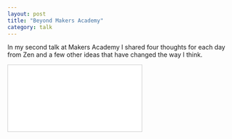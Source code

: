 ```yaml
---
layout: post
title: "Beyond Makers Academy"
category: talk
---
```

In my second talk at Makers Academy I shared four thoughts for each day from Zen and a few other ideas that have changed the way I think.

<div class="embed-container  ratio4x3  slideshare">
    <iframe src="//www.slideshare.net/slideshow/embed_code/42636592" frameborder="0" marginwidth="0" marginheight="0" scrolling="no" style="border:1px solid #CCC; border-width:1px; margin-bottom:5px; max-width: 100%;" allowfullscreen> </iframe>
</div>
